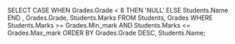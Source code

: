 SELECT CASE 
	WHEN Grades.Grade < 8 THEN 'NULL' 
	ELSE Students.Name 
	END 
, Grades.Grade, Students.Marks 
FROM Students, Grades 
WHERE Students.Marks >= Grades.Min_mark AND Students.Marks <= Grades.Max_mark 
ORDER BY Grades.Grade DESC, Students.Name;
